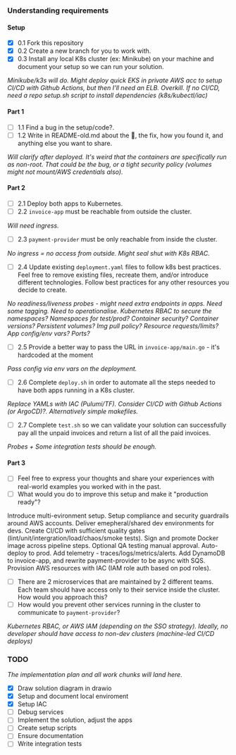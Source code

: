 ### Understanding requirements

#### Setup 
- [x] 0.1 Fork this repository
- [x] 0.2 Create a new branch for you to work with.
- [x] 0.3 Install any local K8s cluster (ex: Minikube) on your machine and document your setup so we can run your solution.

*Minikube/k3s will do. Might deploy quick EKS in private AWS acc to setup CI/CD with Github Actions, but then I'll need an ELB. Overkill. If no CI/CD, need a repo setup.sh script to install dependencies (k8s/kubectl/iac)*

#### Part 1 
- [ ] 1.1 Find a bug in the setup/code?.
- [ ] 1.2 Write in README-old.md about the :bug:, the fix, how you found it, and anything else you want to share.

*Will clarify after deployed. It's weird that the containers are specifically run as non-root. That could be the bug, or a tight security policy (volumes might not mount/AWS credentials also).*

#### Part 2
- [ ] 2.1 Deploy both apps to Kubernetes.
- [ ] 2.2 `invoice-app` must be reachable from outside the cluster.

*Will need ingress.*

- [ ] 2.3 `payment-provider` must be only reachable from inside the cluster.

*No ingress = no access from outside. Might seal shut with K8s RBAC.*

- [ ] 2.4 Update existing `deployment.yaml` files to follow k8s best practices. Feel free to remove existing files, recreate them, and/or introduce different technologies. Follow best practices for any other resources you decide to create.

*No readiness/liveness probes - might need extra endpoints in apps. Need some tagging. Need to operationalise. Kubernetes RBAC to secure the namespaces? Namespaces for test/prod? Container security? Container versions? Persistent volumes? Img pull policy? Resource requests/limits? App config/env vars? Ports?*

- [ ] 2.5 Provide a better way to pass the URL in `invoice-app/main.go` - it's hardcoded at the moment

*Pass config via env vars on the deployment.*

- [ ] 2.6 Complete `deploy.sh` in order to automate all the steps needed to have both apps running in a K8s cluster.

*Replace YAMLs with IAC (Pulumi/TF). Consider CI/CD with Github Actions (or ArgoCD)?. Alternatively simple makefiles.*

- [ ] 2.7 Complete `test.sh` so we can validate your solution can successfully pay all the unpaid invoices and return a list of all the paid invoices.

*Probes + Some integration tests should be enough.*

#### Part 3
- [ ] Feel free to express your thoughts and share your experiences with real-world examples you worked with in the past. 
- [ ] What would you do to improve this setup and make it "production ready"?

Introduce multi-evironment setup. Setup compliance and security guardrails around AWS accounts. Deliver emepheral/shared dev environments for devs. Create CI/CD with sufficient quality gates (lint/unit/intergration/load/chaos/smoke tests). Sign and promote Docker image across pipeline steps. Optional QA testing manual approval. Auto-deploy to prod. Add telemetry - traces/logs/metrics/alerts. Add DynamoDB to invoice-app, and rewrite payment-provider to be async with SQS. Provision AWS resources with IAC (IAM role auth based on pod roles). 

- [ ] There are 2 microservices that are maintained by 2 different teams. Each team should have access only to their service inside the cluster. How would you approach this?
- [ ] How would you prevent other services running in the cluster to communicate to `payment-provider`?

*Kubernetes RBAC, or AWS IAM (depending on the SSO strategy). Ideally, no developer should have access to non-dev clusters (machine-led CI/CD deploys)*

### TODO
*The implementation plan and all work chunks will land here.*

- [x] Draw solution diagram in drawio
- [x] Setup and document local enviroment
- [x] Setup IAC
- [ ] Debug services
- [ ] Implement the solution, adjust the apps
- [ ] Create setup scripts
- [ ] Ensure documentation
- [ ] Write integration tests
